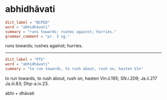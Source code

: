 # abhidhāvati

``` toml
dict_label = "NCPED"
word = "abhidhāvati"
summary = "runs towards; rushes against; hurries."
grammar_comment = "pr. 3 sg."
```

runs towards; rushes against; hurries.

--------------------

``` toml
dict_label = "PTS"
word = "abhidhāvati"
summary = "to run towards, to rush about, rush on, hasten Vin"
```

to run towards, to rush about, rush on, hasten Vin.ii.195; SN.i.209; Ja.ii.217 Ja.iii.83; Dhp\-a.iv.23.

abhi \+ dhāvati

